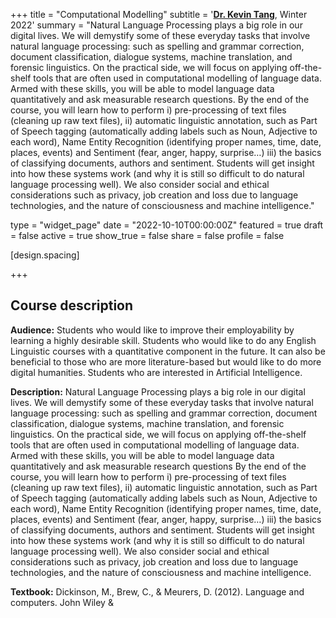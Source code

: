 +++
title = "Computational Modelling"
subtitle = '[**Dr. Kevin Tang**](https://slam.phil.hhu.de/authors/kevin/), Winter 2022'
summary = "Natural Language Processing plays a big role in our digital lives. We will demystify some of these everyday tasks that involve natural language processing: such as spelling and grammar correction, document classification, dialogue systems, machine translation, and forensic linguistics. On the practical side, we will focus on applying off-the-shelf tools that are often used in computational modelling of language data. Armed with these skills, you will be able to model language data quantitatively and ask measurable research questions. By the end of the course, you will learn how to perform i) pre-processing of text files (cleaning up raw text files), ii) automatic linguistic annotation, such as Part of Speech tagging (automatically adding labels such as Noun, Adjective to each word), Name Entity Recognition (identifying proper names, time, date, places, events) and Sentiment (fear, anger, happy, surprise…) iii) the basics of classifying documents, authors and sentiment. Students will get insight into how these systems work (and why it is still so difficult to do natural language processing well). We also consider social and ethical considerations such as privacy, job creation and loss due to language technologies, and the nature of consciousness and machine intelligence."

type = "widget_page"
date = "2022-10-10T00:00:00Z"
featured = true
draft = false
active = true
show_true = false
share = false
profile = false

[design.spacing]

+++

## Course description 
**Audience:** Students who would like to improve their employability by learning a highly desirable skill. Students who would like to do any English Linguistic courses with a quantitative component in the future. It can also be beneficial to those who are more literature-based but would like to do more digital humanities. Students who are interested in Artificial Intelligence.

**Description:**
Natural Language Processing plays a big role in our digital lives. We will demystify some of these everyday tasks that involve natural language processing: such as spelling and grammar correction, document classification, dialogue systems, machine translation, and forensic linguistics. On the practical side, we will focus on applying off-the-shelf tools that are often used in computational modelling of language data. Armed with these skills, you will be able to model language data quantitatively and ask measurable research questions
By the end of the course, you will learn how to perform i) pre-processing of text files (cleaning up raw text files), ii) automatic linguistic annotation, such as Part of Speech tagging (automatically adding labels such as Noun, Adjective to each word), Name Entity Recognition (identifying proper names, time, date, places, events) and Sentiment (fear, anger, happy, surprise…) iii) the basics of classifying documents, authors and sentiment. Students will get insight into how these systems work (and why it is still so difficult to do natural language processing well). We also consider social and ethical considerations such as privacy, job creation and loss due to language technologies, and the nature of consciousness and machine intelligence.

**Textbook:**
Dickinson, M., Brew, C., & Meurers, D. (2012). Language and computers. John Wiley &

